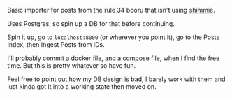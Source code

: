 Basic importer for posts from the rule 34 booru that isn't using [shimmie](https://github.com/shish/shimmie2).

Uses Postgres, so spin up a DB for that before continuing.

Spin it up, go to `localhost:8000` (or wherever you point it), go to the Posts Index, then Ingest Posts from IDs. 

I'll probably commit a docker file, and a compose file, when I find the free time.  But this is pretty whatever so have fun.

Feel free to point out how my DB design is bad, I barely work with them and just kinda got it into a working state then moved on.
